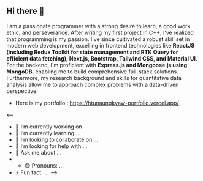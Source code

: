 ## Hi there 👋

I am a passionate programmer with a strong desire to learn, a good work ethic, and perseverance. After writing my first project in C++, I’ve realized that programming is my passion. I've since cultivated a robust skill set in modern web development, excelling in frontend technologies like **ReactJS (including Redux Toolkit for state management and RTK Query for efficient data fetching), Next.js, Bootstrap, Tailwind CSS, and Material UI**. For the backend, I'm proficient with **Express.js and Mongoose.js using MongoDB**, enabling me to build comprehensive full-stack solutions. Furthermore, my research background and skills for quantitative data analysis allow me to approach complex problems with a data-driven perspective.

- Here is my portfolio : https://htunaungkyaw-portfolio.vercel.app/

<-- 
- 🔭 I’m currently working on
- 🌱 I’m currently learning ...
- 👯 I’m looking to collaborate on ...
- 🤔 I’m looking for help with ...
- 💬 Ask me about ...
- - 😄 Pronouns: ...
- ⚡ Fun fact: ...
-->
